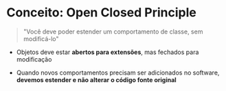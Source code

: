 # Conceito: Open Closed Principle

> "Você deve poder estender um comportamento de classe, sem modificá-lo"

* Objetos deve estar **abertos para extensões**, mas fechados para modificação

* Quando novos comportamentos precisam ser adicionados no software, **devemos estender e não alterar o código fonte original**